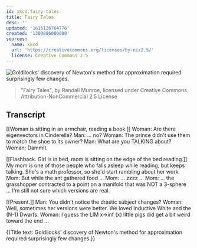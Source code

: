 ```yaml
---
id: xkcd.fairy-tales
title: Fairy Tales
desc: ''
updated: '1616126764776'
created: '1300086000000'
sources:
  name: xkcd
  url: 'https://creativecommons.org/licenses/by-nc/2.5/'
  license: Creative Commons 2.5
---
```

![Goldilocks' discovery of Newton's method for approximation required surprisingly few changes.](https://imgs.xkcd.com/comics/fairy_tales.png)
> "Fairy Tales", by Randall Munroe, licensed under Creative Commons Attribution-NonCommercial 2.5 License

## Transcript
[[Woman is sitting in an armchair, reading a book.]]
Woman: Are there eigenvectors in Cinderella?
Man: ... no?
Woman: The prince didn't use them to match the shoe to its owner?
Man: What are you TALKING about?
Woman: Dammit.

[[Flashback. Girl is in bed, mom is sitting on the edge of the bed reading.]]
My mom is one of those people who falls asleep while reading, but keeps talking. She's a math professor, so she'd start rambling about her work.
Mom: But while the ant gathered food ...
Mom: ... zzzz ...
Mom: ... the grasshopper contracted to a point on a manifold that was NOT a 3-sphere ...
I'm still not sure which versions are real.

[[Present.]]
Man: You didn't notice the drastic subject changes?
Woman: Well, sometimes her versions were better. We loved Inductive White and the (N-1) Dwarfs.
Woman: I guess the LIM x->inf (x) little pigs did get a bit weird toward the end ...

{{Title text: Goldilocks' discovery of Newton's method for approximation required surprisingly few changes.}}
